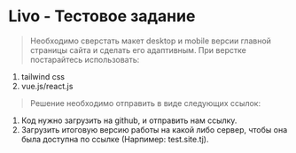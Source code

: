 # Livo - Тестовое задание
> Необходимо сверстать макет desktop и mobile версии главной страницы сайта и сделать его адаптивным.
> При верстке постарайтесь использовать:
1. tailwind css
2. vue.js/react.js

> Решение необходимо отправить в виде следующих ссылок:
1. Код нужно загрузить на github, и отправить нам ссылку.
2. Загрузить итоговую версию работы на какой либо сервер, чтобы она была доступна по ссылке 
(Нарпимер: test.site.tj).

